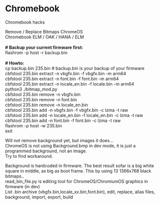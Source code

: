 # Chromebook<br>
Chromebook hacks<br>

Remove / Replace Bitmaps ChromeOS<br>
Chromebook ELM / OAK / HANA / ELM<br>
<br>
<b size=15># Backup your current firmware first:</b><br>
flashrom -p host -r backup.bin<br>
<br>
<b size=15># Howto:</b><br>
 cp backup.bin 235.bin # backup.bin is your backup of your firmware<br>
 cbfstool 235.bin extract -n vbgfx.bin -f vbgfx.bin -m arm64<br>
 cbfstool 235.bin extract -n font.bin -f font.bin -m arm64<br>
 cbfstool 235.bin extract -n locale_en.bin -f  locale.bin -m arm64<br>
python3 ./bitmap_mod.py<br>
cbfstool 235.bin remove -n vbgfx.bin<br>
cbfstool 235.bin remove -n font.bin<br>
cbfstool 235.bin remove -n locale_en.bin<br>
cbfstool 235.bin add -n vbgfx.bin -f vbgfx.bin -c lzma -t raw<br>
cbfstool 235.bin add -n locale_en.bin -f locale_en.bin -c lzma -t raw<br>
cbfstool 235.bin add -n font.bin -f font.bin -c lzma -t raw<br>
flashrom -p host -w 235.bin<br>
exit<br>


Will not remove background yet, but images it does...<br>
ChromeOS is not using Background.bmp in dev mode, it is just a programmed background, not an image.<br>
Try to find workaround. <br>

Background is hardcoded in firmware. The best result sofar is a big white square in middle, as big as boot frame.
This by using 13 1366x768 black bitmaps..
<br>
read_bin_file.py is editing tool for ChromeOS/ChromiumOS graphics in firmware (in dev)<br>
List .bin archive (vbgfx.bin,locale_xx.bin,font.bin), edit, replace, alias files, background, import, export, build<br>
